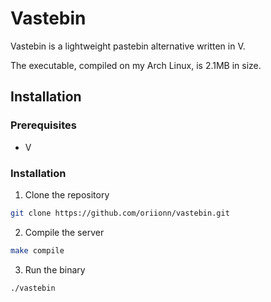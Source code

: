 # Vastebin
Vastebin is a lightweight pastebin alternative written in V. 

The executable, compiled on my Arch Linux, is 2.1MB in size.

## Installation
### Prerequisites
- V

### Installation
1. Clone the repository
```sh
git clone https://github.com/oriionn/vastebin.git
```

2. Compile the server
```sh
make compile
```

3. Run the binary
```sh
./vastebin
```
